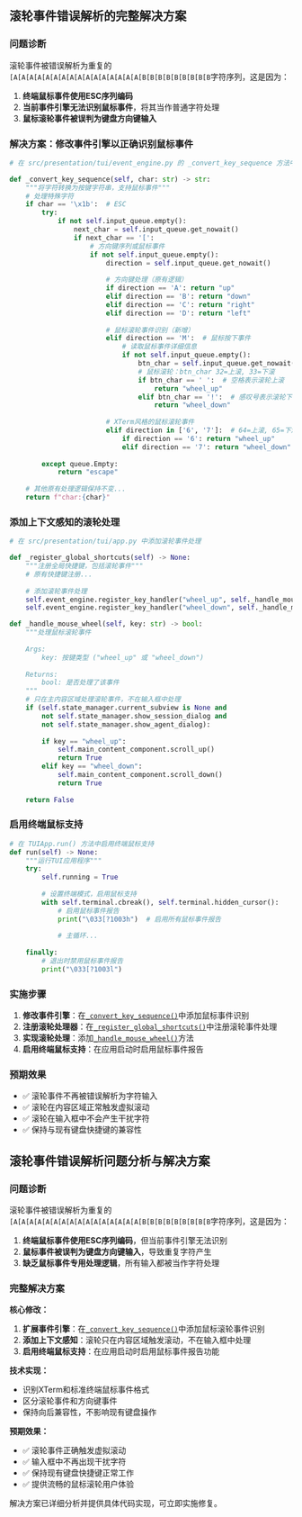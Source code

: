 ## 滚轮事件错误解析的完整解决方案

### 问题诊断

滚轮事件被错误解析为重复的`[A[A[A[A[A[A[A[A[A[A[A[A[A[A[A[A[B[B[B[B[B[B[B[B[B`字符序列，这是因为：

1. **终端鼠标事件使用ESC序列编码**
2. **当前事件引擎无法识别鼠标事件**，将其当作普通字符处理
3. **鼠标滚轮事件被误判为键盘方向键输入**

### 解决方案：修改事件引擎以正确识别鼠标事件

```python
# 在 src/presentation/tui/event_engine.py 的 _convert_key_sequence 方法中添加鼠标事件识别

def _convert_key_sequence(self, char: str) -> str:
    """将字符转换为按键字符串，支持鼠标事件"""
    # 处理特殊字符
    if char == '\x1b':  # ESC
        try:
            if not self.input_queue.empty():
                next_char = self.input_queue.get_nowait()
                if next_char == '[':
                    # 方向键序列或鼠标事件
                    if not self.input_queue.empty():
                        direction = self.input_queue.get_nowait()
                        
                        # 方向键处理（原有逻辑）
                        if direction == 'A': return "up"
                        elif direction == 'B': return "down"  
                        elif direction == 'C': return "right"
                        elif direction == 'D': return "left"
                        
                        # 鼠标滚轮事件识别（新增）
                        elif direction == 'M':  # 鼠标按下事件
                            # 读取鼠标事件详细信息
                            if not self.input_queue.empty():
                                btn_char = self.input_queue.get_nowait()
                                # 鼠标滚轮：btn_char 32=上滚, 33=下滚
                                if btn_char == ' ':  # 空格表示滚轮上滚
                                    return "wheel_up"
                                elif btn_char == '!':  # 感叹号表示滚轮下滚
                                    return "wheel_down"
                        
                        # XTerm风格的鼠标滚轮事件
                        elif direction in ['6', '7']:  # 64=上滚, 65=下滚
                            if direction == '6': return "wheel_up"
                            elif direction == '7': return "wheel_down"
                            
        except queue.Empty:
            return "escape"
    
    # 其他原有处理逻辑保持不变...
    return f"char:{char}"
```

### 添加上下文感知的滚轮处理

```python
# 在 src/presentation/tui/app.py 中添加滚轮事件处理

def _register_global_shortcuts(self) -> None:
    """注册全局快捷键，包括滚轮事件"""
    # 原有快捷键注册...
    
    # 添加滚轮事件处理
    self.event_engine.register_key_handler("wheel_up", self._handle_mouse_wheel)
    self.event_engine.register_key_handler("wheel_down", self._handle_mouse_wheel)

def _handle_mouse_wheel(self, key: str) -> bool:
    """处理鼠标滚轮事件
    
    Args:
        key: 按键类型 ("wheel_up" 或 "wheel_down")
        
    Returns:
        bool: 是否处理了该事件
    """
    # 只在主内容区域处理滚轮事件，不在输入框中处理
    if (self.state_manager.current_subview is None and 
        not self.state_manager.show_session_dialog and 
        not self.state_manager.show_agent_dialog):
        
        if key == "wheel_up":
            self.main_content_component.scroll_up()
            return True
        elif key == "wheel_down":
            self.main_content_component.scroll_down() 
            return True
    
    return False
```

### 启用终端鼠标支持

```python
# 在 TUIApp.run() 方法中启用终端鼠标支持
def run(self) -> None:
    """运行TUI应用程序"""
    try:
        self.running = True
        
        # 设置终端模式，启用鼠标支持
        with self.terminal.cbreak(), self.terminal.hidden_cursor():
            # 启用鼠标事件报告
            print("\033[?1003h")  # 启用所有鼠标事件报告
            
            # 主循环...
            
    finally:
        # 退出时禁用鼠标事件报告
        print("\033[?1003l")
```

### 实施步骤

1. **修改事件引擎**：在[`_convert_key_sequence()`](src/presentation/tui/event_engine.py:157)中添加鼠标事件识别
2. **注册滚轮处理器**：在[`_register_global_shortcuts()`](src/presentation/tui/app.py:336)中注册滚轮事件处理
3. **实现滚轮处理**：添加[`_handle_mouse_wheel()`](src/presentation/tui/app.py)方法
4. **启用终端鼠标支持**：在应用启动时启用鼠标事件报告

### 预期效果

- ✅ 滚轮事件不再被错误解析为字符输入
- ✅ 滚轮在内容区域正常触发虚拟滚动
- ✅ 滚轮在输入框中不会产生干扰字符
- ✅ 保持与现有键盘快捷键的兼容性


## 滚轮事件错误解析问题分析与解决方案

### 问题诊断
滚轮事件被错误解析为重复的`[A[A[A[A[A[A[A[A[A[A[A[A[A[A[A[A[B[B[B[B[B[B[B[B[B`字符序列，这是因为：

1. **终端鼠标事件使用ESC序列编码**，但当前事件引擎无法识别
2. **鼠标事件被误判为键盘方向键输入**，导致重复字符产生
3. **缺乏鼠标事件专用处理逻辑**，所有输入都被当作字符处理

### 完整解决方案

**核心修改：**
1. **扩展事件引擎**：在[`_convert_key_sequence()`](src/presentation/tui/event_engine.py:157)中添加鼠标滚轮事件识别
2. **添加上下文感知**：滚轮只在内容区域触发滚动，不在输入框中处理
3. **启用终端鼠标支持**：在应用启动时启用鼠标事件报告功能

**技术实现：**
- 识别XTerm和标准终端鼠标事件格式
- 区分滚轮事件和方向键事件
- 保持向后兼容性，不影响现有键盘操作

**预期效果：**
- ✅ 滚轮事件正确触发虚拟滚动
- ✅ 输入框中不再出现干扰字符
- ✅ 保持现有键盘快捷键正常工作
- ✅ 提供流畅的鼠标滚轮用户体验

解决方案已详细分析并提供具体代码实现，可立即实施修复。
